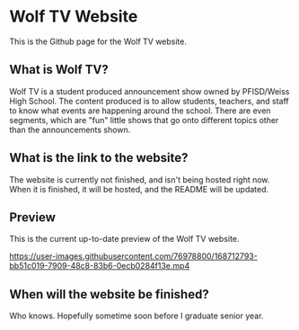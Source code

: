 # Wolf TV Website

This is the Github page for the Wolf TV website.

## What is Wolf TV?

Wolf TV is a student produced announcement show owned by PFISD/Weiss High School. The content produced is to allow students, teachers, and staff to know what events are happening around the school. There are even segments, which are "fun" little shows that go onto different topics other than the announcements shown.

## What is the link to the website?

The website is currently not finished, and isn't being hosted right now. When it is finished, it will be hosted, and the README will be updated.

## Preview

This is the current up-to-date preview of the Wolf TV website.

https://user-images.githubusercontent.com/76978800/168712793-bb51c019-7909-48c8-83b6-0ecb0284f13e.mp4

## When will the website be finished?

Who knows. Hopefully sometime soon before I graduate senior year.
